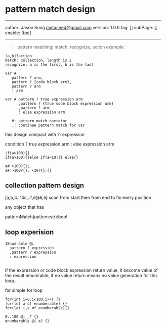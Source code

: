 # pattern match design
---
author: Jason Song <metaseed@gmail.com>
version: 1.0.0
tag: []
subPage: []
enable: [toc]

---
> pattern matching: match, recognize, action
example:
```
[a,b]?action
match: collection, length is 2
recognize: a is the first, b is the last
```
```
var #
   pattern ? arm,
   pattern ? {code block arm},
   pattern ? arm
   : arm
```
   
```   
var # pattern ? true expression arm
      ,pattern ? {true code block expression arm}
      ,pattern ? arm
      : else expression arm
   
   #: pattern match operator
   ,: continue pattern match for var
```
   
   this design compact with ?: expression
   
   
   condition
      ? true expression arm
      : else expression arm
   
   ```
   if(a>100){}
   if(a>100){}else if(a<10){} else{}
   ```
   ```
a# >100?{};   
a# >100?{}, <10?{}:{}
   ```
   
   ## collection pattern design
   [a,b,4..^4c,..f,d@6,e]
   scan from start then from end to fix every position
   
   
   any object that has
   
  patternMatch(pattern:str):bool
   
   
   ## loop experision
   ```
   IEnumrable @i
     pattern ? expression
     ,pattern ? expression
     : expression
    
  ```   

  if the expression or code block expression return value, it become value of the result emumrable, if no value return means no value generation for this loop.
  
  for simple for loop
  ```
  for(int i=0;i<100;i++) {}
  for(let a of enumberable) {}
  for(let i,a of enumberable){}
  ```
  ```
  0..100 @i _? {}
  enumberable @i a? {}
  
  ```

